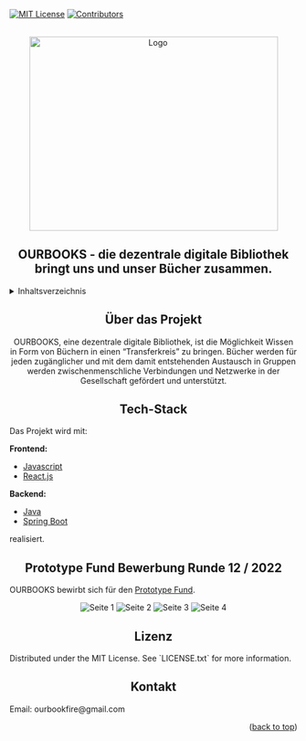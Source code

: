 <div id="top"></div>

<!-- PROJECT SHIELDS -->
[![MIT License][license-shield]][license-url]
[![Contributors][contributors-shield]][contributors-url]

<!-- PROJECT LOGO -->
<br />
<div align="center">
  <a href="https://github.com/norvin-sourcecode/ourbook-react-native-app">
    <img src="https://github.com/norvin-sourcecode/ourbooks/blob/main/repository-assets/ourbooknewlogo.png" alt="Logo" width="435" height="340">
  </a>

## OURBOOKS - die dezentrale digitale Bibliothek bringt uns und unser Bücher zusammen.
  
<!-- TABLE OF CONTENTS -->
<div width="100%" align="left">
  <details>
  <summary>Inhaltsverzeichnis</summary>
  <div>
    <ol>          
      <li>
        <a href="#über das Projekt">über das Projekt</a>
        <ul>
          <li><a href="#Tech-Stack">Tech-Stack</a></li>
        </ul>
      </li>
      <li><a href="#Prototype Fund Bewerbung Runde 12 / 2022">Prototype Fund Bewerbung Runde 12 / 2022</a></li>
      <li><a href="#Lizenz">Lizenz</a></li>
      <li><a href="#Kontakt">Kontakt</a></li>
    </ol>
  </details>
</div>
  
<!-- About the Project -->
## Über das Projekt 
  
OURBOOKS, eine dezentrale digitale Bibliothek, ist die Möglichkeit Wissen in Form von Büchern in einen “Transferkreis” zu bringen. 
Bücher werden für jeden zugänglicher und mit dem damit entstehenden Austausch in Gruppen 
werden zwischenmenschliche Verbindungen und Netzwerke in der Gesellschaft gefördert und unterstützt. 
  
<!-- Tech-Stack -->
## Tech-Stack
  
<div width="100%" align="left">
  Das Projekt wird mit:<p>

  **Frontend:**
  
  * [Javascript](https://de.wikipedia.org/wiki/JavaScript)
  * [React.js](https://reactjs.org/)
  
  <p>
    
  **Backend:**
  
  <p>
  
  * [Java](https://www.java.com/de/)
  * [Spring Boot](https://spring.io/projects/spring-boot)

  realisiert.
</div>
  
<!-- Application -->
## Prototype Fund Bewerbung Runde 12 / 2022
  
<div width="100%" align="left">
  
OURBOOKS bewirbt sich für den [Prototype Fund](https://prototypefund.de/).
  
</div>

![Seite 1](https://github.com/norvin-sourcecode/ourbooks/blob/main/repository-assets/ourbooks_pdf_bild_1.png?raw=true)
![Seite 2](https://github.com/norvin-sourcecode/ourbooks/blob/main/repository-assets/ourbooks_pdf_bild_2.png?raw=true)
![Seite 3](https://github.com/norvin-sourcecode/ourbooks/blob/main/repository-assets/ourbooks_pdf_bild_3.png?raw=true)
![Seite 4](https://github.com/norvin-sourcecode/ourbooks/blob/main/repository-assets/ourbooks_pdf_bild_4.png?raw=true)

<!-- LICENSE -->
## Lizenz

<div width="100%" align="left">
Distributed under the MIT License. See `LICENSE.txt` for more information.
</div>
  
<!-- Contact -->
## Kontakt

<div width="100%" align="left">
Email: ourbookfire@gmail.com
</div>

<p align="right">(<a href="#top">back to top</a>)</p>

<!-- MARKDOWN LINKS & IMAGES -->
[contributors-shield]: https://img.shields.io/github/contributors/norvin-sourcecode/ourbooks.svg?style=for-the-badge
[contributors-url]: https://github.com/norvin-sourcecode/ourbooks/graphs/contributors
[license-shield]: https://img.shields.io/github/license/norvin-sourcecode/ourbooks.svg?style=for-the-badge
[license-url]: https://github.com/norvin-sourcecode/ourbooks/blob/main/LICENSE
